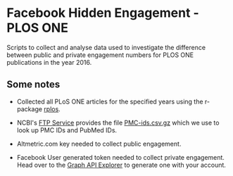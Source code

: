 # Facebook Hidden Engagement - PLOS ONE

Scripts to collect and analyse data used to investigate the difference between public and private engagement numbers for PLOS ONE publications in the year 2016.

## Some notes

- Collected all PLoS ONE articles for the specified years using the r-package [rplos](https://github.com/ropensci/rplos).

- NCBI's [FTP Service](https://www.ncbi.nlm.nih.gov/pmc/tools/ftp/) provides the file [PMC-ids.csv.gz](ftp://ftp.ncbi.nlm.nih.gov/pub/pmc/PMC-ids.csv.gz) which we use to look up PMC IDs and PubMed IDs.

- Altmetric.com key needed to collect public engagement.

- Facebook User generated token needed to collect private engagement. Head over to the [Graph API Explorer](https://developers.facebook.com/tools/explorer/) to generate one with your account.